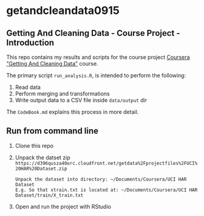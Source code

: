 # getandcleandata0915

## Getting And Cleaning Data - Course Project - Introduction

This repo contains my results and scripts for the course project [Coursera](https://www.coursera.org) ["Getting And Cleaning Data"](https://class.coursera.org/getdata-032) course.

The primary script `run_analysis.R`, is intended to perform the following:

1. Read data
2. Perform merging and transformations
3. Write output data to a CSV file inside `data/output` dir

The `CodeBook.md` explains this process in more detail.

## Run from command line

1. Clone this repo


2. Unpack the datset zip `https://d396qusza40orc.cloudfront.net/getdata%2Fprojectfiles%2FUCI%20HAR%20Dataset.zip`

	   Unpack the dataset into directory: ~/Documents/Coursera/UCI HAR Dataset
	   E.g. So that xtrain.txt is located at: ~/Documents/Coursera/UCI HAR Dataset/train/X_train.txt
	   
3. Open and run the project with RStudio
